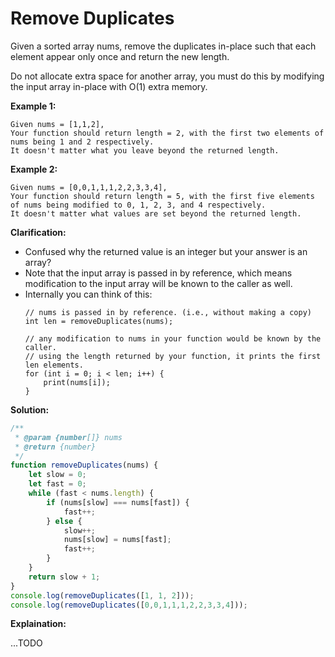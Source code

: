 # Remove Duplicates
Given a sorted array nums, remove the duplicates in-place such that each element appear only once and return the new length.

Do not allocate extra space for another array, you must do this by modifying the input array in-place with O(1) extra memory.

**Example 1:**

```
Given nums = [1,1,2],
Your function should return length = 2, with the first two elements of nums being 1 and 2 respectively.
It doesn't matter what you leave beyond the returned length.
```

**Example 2:**

```
Given nums = [0,0,1,1,1,2,2,3,3,4],
Your function should return length = 5, with the first five elements of nums being modified to 0, 1, 2, 3, and 4 respectively.
It doesn't matter what values are set beyond the returned length.
```

**Clarification:**

  - Confused why the returned value is an integer but your answer is an array?
  - Note that the input array is passed in by reference, which means modification to the input array will be known to the caller as well.
  - Internally you can think of this:
    ```
    // nums is passed in by reference. (i.e., without making a copy)
    int len = removeDuplicates(nums);

    // any modification to nums in your function would be known by the caller.
    // using the length returned by your function, it prints the first len elements.
    for (int i = 0; i < len; i++) {
        print(nums[i]);
    }
    ```

**Solution:**

<!-- js-console -->
```javascript
/**
 * @param {number[]} nums
 * @return {number}
 */
function removeDuplicates(nums) {
    let slow = 0;
    let fast = 0;
    while (fast < nums.length) {
        if (nums[slow] === nums[fast]) {
            fast++;
        } else {
            slow++;
            nums[slow] = nums[fast];
            fast++;
        }
    }
    return slow + 1;
}
console.log(removeDuplicates([1, 1, 2]));
console.log(removeDuplicates([0,0,1,1,1,2,2,3,3,4]));
```

**Explaination:**

...TODO